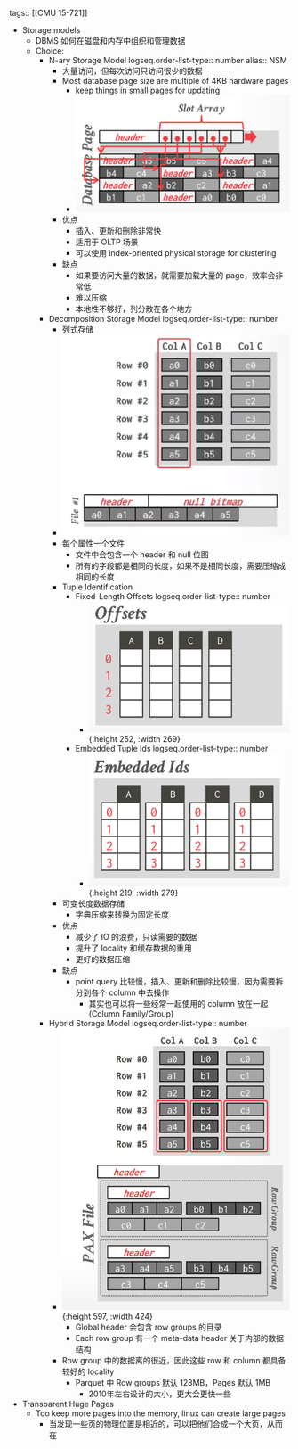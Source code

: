 tags:: [[CMU 15-721]]

- Storage models
	- DBMS 如何在磁盘和内存中组织和管理数据
	- Choice:
		- N-ary Storage Model
		  logseq.order-list-type:: number
		  alias:: NSM
			- 大量访问，但每次访问只访问很少的数据
			- Most database page size are multiple of 4KB hardware pages
				- keep things in small pages for updating
				- ![image.png](../assets/image_1691585572097_0.png)
			- 优点
				- 插入、更新和删除非常快
				- 适用于 OLTP 场景
				- 可以使用 index-oriented physical storage for clustering
			- 缺点
				- 如果要访问大量的数据，就需要加载大量的 page，效率会非常低
				- 难以压缩
				- 本地性不够好，列分散在各个地方
		- Decomposition Storage Model
		  logseq.order-list-type:: number
			- 列式存储
			- ![image.png](../assets/image_1691713240135_0.png)
			- 每个属性一个文件
				- 文件中会包含一个 header 和 null 位图
				- 所有的字段都是相同的长度，如果不是相同长度，需要压缩成相同的长度
			- Tuple Identification
				- Fixed-Length Offsets
				  logseq.order-list-type:: number
					- ![image.png](../assets/image_1691762859554_0.png){:height 252, :width 269}
				- Embedded Tuple Ids
				  logseq.order-list-type:: number
					- ![image.png](../assets/image_1691762836913_0.png){:height 219, :width 279}
			- 可变长度数据存储
				- 字典压缩来转换为固定长度
			- 优点
				- 减少了 IO 的浪费，只读需要的数据
				- 提升了 locality 和缓存数据的重用
				- 更好的数据压缩
			- 缺点
				- point query 比较慢，插入、更新和删除比较慢，因为需要拆分到各个 column 中去操作
					- 其实也可以将一些经常一起使用的 column 放在一起 (Column Family/Group)
		- Hybrid Storage Model
		  logseq.order-list-type:: number
			- ![image.png](../assets/image_1691764068214_0.png){:height 597, :width 424}
				- Global header 会包含 row groups 的目录
				- Each row group 有一个 meta-data header 关于内部的数据结构
			- Row group 中的数据离的很近，因此这些 row 和 column 都具备较好的 locality
				- Parquet 中 Row groups 默认 128MB，Pages 默认 1MB
					- 2010年左右设计的大小，更大会更快一些
- Transparent Huge Pages
	- Too keep more pages into the memory, linux can create large pages
		- 当发现一些页的物理位置是相近的，可以把他们合成一个大页，从而在